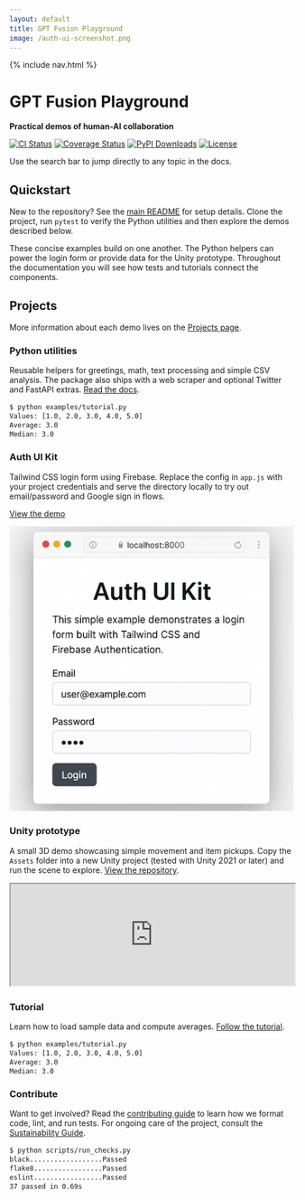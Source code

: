 ```yaml
---
layout: default
title: GPT Fusion Playground
image: /auth-ui-screenshot.png
---
```

<!--
Plan:
1. Show a short demo inside each project card for quick context.
2. Use preformatted blocks for CLI output and an iframe for the Unity preview.
3. Keep markup lightweight so existing CSS continues to work.
-->

{% include nav.html %}

<div class="hero container">
  <h1>GPT Fusion Playground</h1>
  <p><strong>Practical demos of human-AI collaboration</strong></p>
  <p>
    <a href="https://github.com/costasford/gpt-fusion/actions/workflows/ci.yml"><img src="https://github.com/costasford/gpt-fusion/actions/workflows/ci.yml/badge.svg" alt="CI Status" loading="lazy"></a>
    <a href="https://coveralls.io/github/costasford/gpt-fusion?branch=main"><img src="https://img.shields.io/coveralls/github/costasford/gpt-fusion?branch=main" alt="Coverage Status" loading="lazy"></a>
    <a href="https://pypi.org/project/gpt-fusion/"><img src="https://img.shields.io/pypi/dm/gpt-fusion.svg" alt="PyPI Downloads" loading="lazy"></a>
    <a href="https://github.com/costasford/gpt-fusion/blob/main/LICENSE"><img src="https://img.shields.io/github/license/costasford/gpt-fusion" alt="License" loading="lazy"></a>
  </p>
  <p>Use the search bar to jump directly to any topic in the docs.</p>
</div>

<section class="container">
  <h2>Quickstart</h2>
  <p>New to the repository? See the <a href="https://github.com/costasford/gpt-fusion#readme">main README</a> for setup details. Clone the project, run <code>pytest</code> to verify the Python utilities and then explore the demos described below.</p>
  <p>These concise examples build on one another. The Python helpers can power the login form or provide data for the Unity prototype. Throughout the documentation you will see how tests and tutorials connect the components.</p>
</section>

<section class="container">
  <h2>Projects</h2>
  <p>More information about each demo lives on the <a href="projects.md">Projects page</a>.</p>
  <div class="projects-grid">
    <div class="project-card">
      <h3>Python utilities</h3>
      <p>Reusable helpers for greetings, math, text processing and simple CSV analysis. The package also ships with a web scraper and optional Twitter and FastAPI extras. <a href="README.md">Read the docs</a>.</p>
      <pre><code>$ python examples/tutorial.py
Values: [1.0, 2.0, 3.0, 4.0, 5.0]
Average: 3.0
Median: 3.0</code></pre>
    </div>
    <div class="project-card">
      <h3>Auth UI Kit</h3>
      <p>Tailwind CSS login form using Firebase. Replace the config in <code>app.js</code> with your project credentials and serve the directory locally to try out email/password and Google sign in flows.</p>
      <p><a href="https://github.com/costasford/gpt-fusion/tree/main/auth-ui-kit">View the demo</a></p>
      <img src="/auth-ui-screenshot.png" alt="Auth UI screenshot" loading="lazy">
    </div>
    <div class="project-card">
      <h3>Unity prototype</h3>
      <p>A small 3D demo showcasing simple movement and item pickups. Copy the <code>Assets</code> folder into a new Unity project (tested with Unity&nbsp;2021 or later) and run the scene to explore. <a href="https://github.com/costasford/gpt-fusion/tree/main/unity-prototype">View the repository</a>.</p>
      <div class="preview">
        <iframe src="https://play.unity.com/mg/other/unity-webgl" width="100%" height="180" allowfullscreen loading="lazy" title="Unity preview"></iframe>
      </div>
    </div>
    <div class="project-card">
      <h3>Tutorial</h3>
      <p>Learn how to load sample data and compute averages. <a href="tutorial.md">Follow the tutorial</a>.</p>
      <pre><code>$ python examples/tutorial.py
Values: [1.0, 2.0, 3.0, 4.0, 5.0]
Average: 3.0
Median: 3.0</code></pre>
    </div>
    <div class="project-card">
      <h3>Contribute</h3>
      <p>Want to get involved? Read the <a href="contributing.md">contributing guide</a> to learn how we format code, lint, and run tests. For ongoing care of the project, consult the <a href="sustainability.md">Sustainability Guide</a>.</p>
      <pre><code>$ python scripts/run_checks.py
black..................Passed
flake8.................Passed
eslint.................Passed
37 passed in 0.69s</code></pre>
    </div>
  </div>
</section>

<script src="assets/js/bundle.js"></script>
